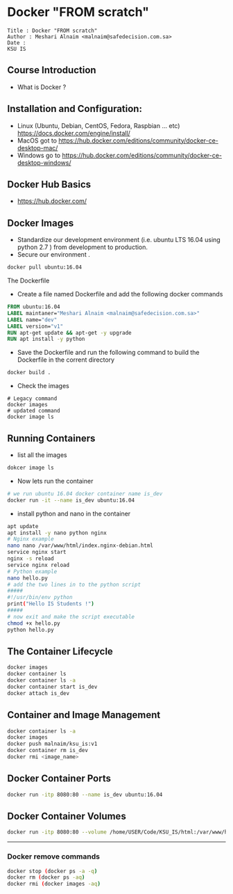 # Docker "FROM scratch"
```
Title : Docker "FROM scratch"
Author : Meshari Alnaim <malnaim@safedecision.com.sa>
Date : 
KSU IS 

```
## Course Introduction
  * What is Docker ?
## Installation and Configuration: 
  * Linux (Ubuntu, Debian, CentOS, Fedora, Raspbian ... etc) <https://docs.docker.com/engine/install/> 
  * MacOS got to <https://hub.docker.com/editions/community/docker-ce-desktop-mac/>
  * Windows go to <https://hub.docker.com/editions/community/docker-ce-desktop-windows/>
 
## Docker Hub Basics
  * <https://hub.docker.com/>
## Docker Images
  * Standardize our development environment (i.e. ubuntu LTS 16.04 using python 2.7 ) from development to production.
  * Secure our environment . 
```bash
docker pull ubuntu:16.04
```
 The Dockerfile
  * Create a file named Dockerfile and add the following docker commands
``` dockerfile
FROM ubuntu:16.04
LABEL maintaner="Meshari Alnaim <malnaim@safedecision.com.sa>"
LABEL name="dev"
LABEL version="v1"
RUN apt-get update && apt-get -y upgrade 
RUN apt install -y python
```
  * Save the Dockerfile and run the following command to build the Dockerfile in the corrent directory 
``` bash
docker build .
```
  * Check the images 
```
# Legacy command
docker images 
# updated command
docker image ls
```
## Running Containers
* list all the images
``` bash
dokcer image ls
``` 
* Now lets run the container 
``` bash
# we run ubuntu 16.04 docker container name is_dev
docker run -it --name is_dev ubuntu:16.04
```
* install python and nano in the container
``` bash
apt update
apt install -y nano python nginx
# Nginx example
nano nano /var/www/html/index.nginx-debian.html
service nginx start
nginx -s reload
service nginx reload
# Python example 
nano hello.py
# add the two lines in to the python script
#####
#!/usr/bin/env python
print("Hello IS Students !")
#####
# now exit and make the script executable
chmod +x hello.py
python hello.py
```

## The Container Lifecycle

``` bash
docker images
docker container ls
docker container ls -a
docker container start is_dev
docker attach is_dev
```
## Container and Image Management
``` bash
docker container ls -a
docker images 
docker push malnaim/ksu_is:v1
docker container rm is_dev
docker rmi <image_name>
```
## Docker Container Ports
``` bash
docker run -itp 8080:80 --name is_dev ubuntu:16.04
``` 
## Docker Container Volumes
``` bash 
docker run -itp 8080:80 --volume /home/USER/Code/KSU_IS/html:/var/www/html:ro --name is_dev ubuntu:16.04
```
----
### Docker remove commands
``` bash
docker stop (docker ps -a -q)
docker rm (docker ps -aq)
docker rmi (docker images -aq)
```